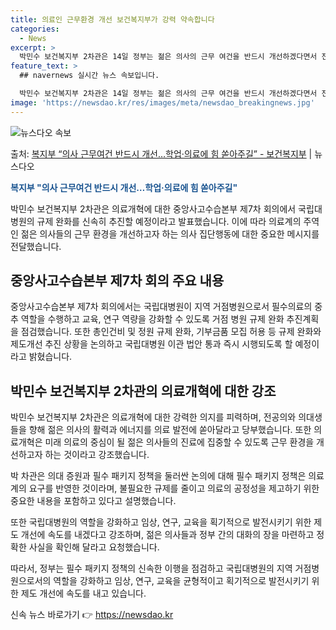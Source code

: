 ```yaml
---
title: 의료인 근무환경 개선 보건복지부가 강력 약속합니다
categories:
  - News
excerpt: >
  박민수 보건복지부 2차관은 14일 정부는 젊은 의사의 근무 여건을 반드시 개선하겠다면서 전공의, 의대생 여러…
feature_text: >
  ## navernews 실시간 뉴스 속보입니다.

  박민수 보건복지부 2차관은 14일 정부는 젊은 의사의 근무 여건을 반드시 개선하겠다면서 전공의, 의대생 여러…
image: 'https://newsdao.kr/res/images/meta/newsdao_breakingnews.jpg'
---
```


![뉴스다오 속보](https://newsdao.kr/res/images/meta/newsdao_breakingnews.jpg)

<p>출처: <a href="https://newsdao.kr/3153" rel="dofollow">복지부 “의사 근무여건 반드시 개선…학업·의료에 힘 쏟아주길” - 보건복지부</a> | 뉴스다오</p>

<b><span style="color: #1a5490;">복지부 "의사 근무여건 반드시 개선…학업·의료에 힘 쏟아주길"</span></b>

박민수 보건복지부 2차관은 의료개혁에 대한 중앙사고수습본부 제7차 회의에서 국립대병원의 규제 완화를 신속히 추진할 예정이라고 발표했습니다. 이에 따라 의료계의 주역인 젊은 의사들의 근무 환경을 개선하고자 하는 의사 집단행동에 대한 중요한 메시지를 전달했습니다.

<h2 data-ke-size="size26">중앙사고수습본부 제7차 회의 주요 내용</h2>

중앙사고수습본부 제7차 회의에서는 국립대병원이 지역 거점병원으로서 필수의료의 중추 역할을 수행하고 교육, 연구 역량을 강화할 수 있도록 거점 병원 규제 완화 추진계획을 점검했습니다. 또한 총인건비 및 정원 규제 완화, 기부금품 모집 허용 등 규제 완화와 제도개선 추진 상황을 논의하고 국립대병원 이관 법안 통과 즉시 시행되도록 할 예정이라고 밝혔습니다.

<h2 data-ke-size="size26">박민수 보건복지부 2차관의 의료개혁에 대한 강조</h2>

박민수 보건복지부 2차관은 의료개혁에 대한 강력한 의지를 피력하며, 전공의와 의대생들을 향해 젊은 의사의 활력과 에너지를 의료 발전에 쏟아달라고 당부했습니다. 또한 의료개혁은 미래 의료의 중심이 될 젊은 의사들의 진료에 집중할 수 있도록 근무 환경을 개선하고자 하는 것이라고 강조했습니다.

박 차관은 의대 증원과 필수 패키지 정책을 둘러싼 논의에 대해 필수 패키지 정책은 의료계의 요구를 반영한 것이라며, 불필요한 규제를 줄이고 의료의 공정성을 제고하기 위한 중요한 내용을 포함하고 있다고 설명했습니다.

또한 국립대병원의 역할을 강화하고 임상, 연구, 교육을 획기적으로 발전시키기 위한 제도 개선에 속도를 내겠다고 강조하며, 젊은 의사들과 정부 간의 대화의 장을 마련하고 정확한 사실을 확인해 달라고 요청했습니다.

따라서, 정부는 필수 패키지 정책의 신속한 이행을 점검하고 국립대병원의 지역 거점병원으로서의 역할을 강화하고 임상, 연구, 교육을 균형적이고 획기적으로 발전시키기 위한 제도 개선에 속도를 내고 있습니다. 

신속 뉴스 바로가기 👉 <a href="https://newsdao.kr" rel="dofollow">https://newsdao.kr</a>


